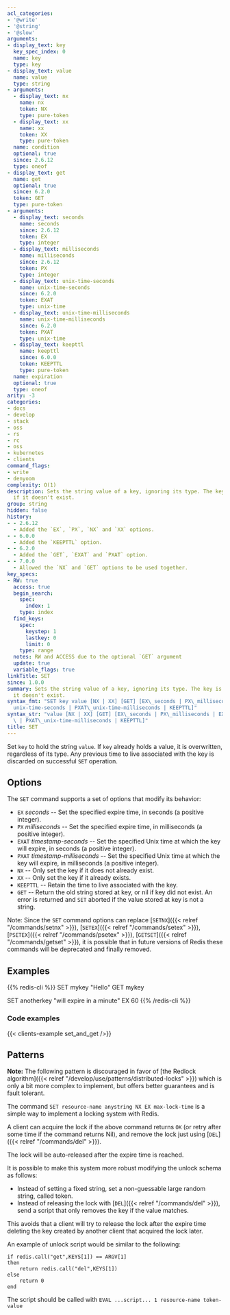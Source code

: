 ```yaml
---
acl_categories:
- '@write'
- '@string'
- '@slow'
arguments:
- display_text: key
  key_spec_index: 0
  name: key
  type: key
- display_text: value
  name: value
  type: string
- arguments:
  - display_text: nx
    name: nx
    token: NX
    type: pure-token
  - display_text: xx
    name: xx
    token: XX
    type: pure-token
  name: condition
  optional: true
  since: 2.6.12
  type: oneof
- display_text: get
  name: get
  optional: true
  since: 6.2.0
  token: GET
  type: pure-token
- arguments:
  - display_text: seconds
    name: seconds
    since: 2.6.12
    token: EX
    type: integer
  - display_text: milliseconds
    name: milliseconds
    since: 2.6.12
    token: PX
    type: integer
  - display_text: unix-time-seconds
    name: unix-time-seconds
    since: 6.2.0
    token: EXAT
    type: unix-time
  - display_text: unix-time-milliseconds
    name: unix-time-milliseconds
    since: 6.2.0
    token: PXAT
    type: unix-time
  - display_text: keepttl
    name: keepttl
    since: 6.0.0
    token: KEEPTTL
    type: pure-token
  name: expiration
  optional: true
  type: oneof
arity: -3
categories:
- docs
- develop
- stack
- oss
- rs
- rc
- oss
- kubernetes
- clients
command_flags:
- write
- denyoom
complexity: O(1)
description: Sets the string value of a key, ignoring its type. The key is created
  if it doesn't exist.
group: string
hidden: false
history:
- - 2.6.12
  - Added the `EX`, `PX`, `NX` and `XX` options.
- - 6.0.0
  - Added the `KEEPTTL` option.
- - 6.2.0
  - Added the `GET`, `EXAT` and `PXAT` option.
- - 7.0.0
  - Allowed the `NX` and `GET` options to be used together.
key_specs:
- RW: true
  access: true
  begin_search:
    spec:
      index: 1
    type: index
  find_keys:
    spec:
      keystep: 1
      lastkey: 0
      limit: 0
    type: range
  notes: RW and ACCESS due to the optional `GET` argument
  update: true
  variable_flags: true
linkTitle: SET
since: 1.0.0
summary: Sets the string value of a key, ignoring its type. The key is created if
  it doesn't exist.
syntax_fmt: "SET key value [NX | XX] [GET] [EX\_seconds | PX\_milliseconds | EXAT\_\
  unix-time-seconds | PXAT\_unix-time-milliseconds | KEEPTTL]"
syntax_str: "value [NX | XX] [GET] [EX\_seconds | PX\_milliseconds | EXAT\_unix-time-seconds\
  \ | PXAT\_unix-time-milliseconds | KEEPTTL]"
title: SET
---
```

Set `key` to hold the string `value`.
If `key` already holds a value, it is overwritten, regardless of its type.
Any previous time to live associated with the key is discarded on successful `SET` operation.

## Options

The `SET` command supports a set of options that modify its behavior:

* `EX` *seconds* -- Set the specified expire time, in seconds (a positive integer).
* `PX` *milliseconds* -- Set the specified expire time, in milliseconds (a positive integer).
* `EXAT` *timestamp-seconds* -- Set the specified Unix time at which the key will expire, in seconds (a positive integer).
* `PXAT` *timestamp-milliseconds* -- Set the specified Unix time at which the key will expire, in milliseconds (a positive integer).
* `NX` -- Only set the key if it does not already exist.
* `XX` -- Only set the key if it already exists.
* `KEEPTTL` -- Retain the time to live associated with the key.
* `GET` -- Return the old string stored at key, or nil if key did not exist. An error is returned and `SET` aborted if the value stored at key is not a string.

Note: Since the `SET` command options can replace [`SETNX`]({{< relref "/commands/setnx" >}}), [`SETEX`]({{< relref "/commands/setex" >}}), [`PSETEX`]({{< relref "/commands/psetex" >}}), [`GETSET`]({{< relref "/commands/getset" >}}), it is possible that in future versions of Redis these commands will be deprecated and finally removed.

## Examples

{{% redis-cli %}}
SET mykey "Hello"
GET mykey

SET anotherkey "will expire in a minute" EX 60
{{% /redis-cli %}}


### Code examples

{{< clients-example set_and_get />}}

## Patterns

**Note:** The following pattern is discouraged in favor of [the Redlock algorithm]({{< relref "/develop/use/patterns/distributed-locks" >}}) which is only a bit more complex to implement, but offers better guarantees and is fault tolerant.

The command `SET resource-name anystring NX EX max-lock-time` is a simple way to implement a locking system with Redis.

A client can acquire the lock if the above command returns `OK` (or retry after some time if the command returns Nil), and remove the lock just using [`DEL`]({{< relref "/commands/del" >}}).

The lock will be auto-released after the expire time is reached.

It is possible to make this system more robust modifying the unlock schema as follows:

* Instead of setting a fixed string, set a non-guessable large random string, called token.
* Instead of releasing the lock with [`DEL`]({{< relref "/commands/del" >}}), send a script that only removes the key if the value matches.

This avoids that a client will try to release the lock after the expire time deleting the key created by another client that acquired the lock later.

An example of unlock script would be similar to the following:

    if redis.call("get",KEYS[1]) == ARGV[1]
    then
        return redis.call("del",KEYS[1])
    else
        return 0
    end

The script should be called with `EVAL ...script... 1 resource-name token-value`
